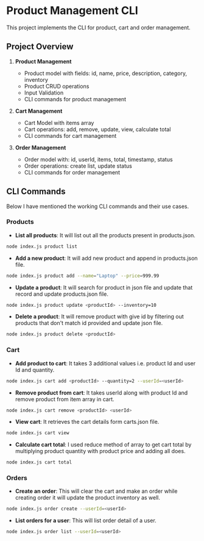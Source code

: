 # Product Management CLI
This project implements the CLI for product, cart and order management.

## Project Overview
1. **Product Management**
   -    Product model with fields: id, name, price, description, category, inventory
   - Product CRUD operations
   - Input Validation
   - CLI commands for product management

2. **Cart Management**
    - Cart Model with items array
    - Cart operations: add, remove, update, view, calculate total
    - CLI commands for cart management

3. **Order Management**
    - Order model with: id, userId, items, total, timestamp, status
    - Order operations: create list, update status
    - CLI commands for order management


## CLI Commands
Below I have mentioned the working CLI commands and their use cases.

### Products
- **List all products**: It will list out all the products present in products.json.

```bash
node index.js product list
```

- **Add a new product**: It will add new product and append in products.json file.

```bash
node index.js product add --name="Laptop" --price=999.99
```
- **Update a product**: It will search for product in json file and update that record and update products.json file.
```bash
node index.js product update <productId> --inventory=10
```

- **Delete a product**: It will remove product with give id by filtering out products that don't match id provided and update json file.
```bash
node index.js product delete <productId>
```

### Cart
- **Add product to cart**: It takes 3 additional values i.e. product Id and user Id and quantity.

```bash
node index.js cart add <productId> --quantity=2 --userId=<userId>
```

- **Remove product from cart**: It takes userId along with product Id and remove product from item array in cart.
```bash
node index.js cart remove <productId> <userId>
```
- **View cart**: It retrieves the cart details form carts.json file.
```bash
node index.js cart view
```

- **Calculate cart total**: I used reduce method of array to get cart total by multiplying product quantity with product price and adding all does.
```bash
node index.js cart total
```

### Orders
- **Create an order**: This will clear the cart and make an order while creating order it will update the product inventory as well.
```bash
node index.js order create --userId=<userId>
```

- **List orders for a user**: This will list order detail of a user.
```bash
node index.js order list --userId=<userId>
```



